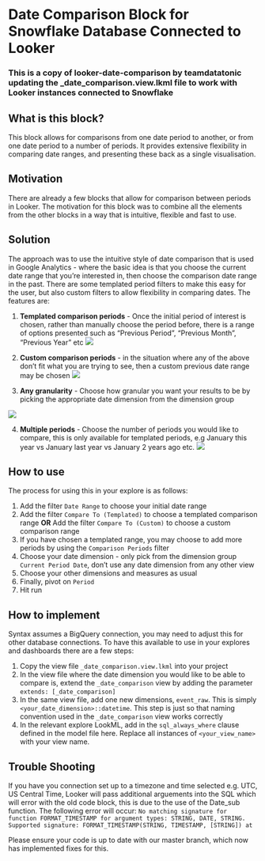 # Date Comparison Block for Snowflake Database Connected to Looker

### This is a copy of looker-date-comparison by teamdatatonic updating the _date_comparison.view.lkml file to work with Looker instances connected to Snowflake

## What is this block?
This block allows for comparisons from one date period to another, or from one date period to a number of periods. It provides extensive flexibility in comparing date ranges, and presenting these back as a single visualisation.


## Motivation
There are already a few blocks that allow for comparison between periods in Looker. The motivation for this block was to combine all the elements from the other blocks in a way that is intuitive, flexible and fast to use.


## Solution
The approach was to use the intuitive style of date comparison that is used in Google Analytics - where the basic idea is that you choose the current date range that you’re interested in, then choose the comparison date range in the past. There are some templated period filters to make this easy for the user, but also custom filters to allow flexibility in comparing dates.
The features are:

1. **Templated comparison periods** - Once the initial period of interest is chosen, rather than manually choose the period before, there is a range of options presented such as “Previous Period”, “Previous Month”, “Previous Year” etc
![](screenshots/templated-periods.png)

2. **Custom comparison periods** - in the situation where any of the above don’t fit what you are trying to see, then a custom previous date range may be chosen
![](screenshots/custom-periods.png)

3. **Any granularity** - Choose how granular you want your results to be by picking the appropriate date dimension from the dimension group

![](screenshots/granularity.png)

4. **Multiple periods** - Choose the number of periods you would like to compare, this is only available for templated periods, e.g January this year vs January last year vs January 2 years ago etc.
![](screenshots/multiple-periods.png)

## How to use
The process for using this in your explore is as follows:

1. Add the filter `Date Range` to choose your initial date range
2. Add the filter `Compare To (Templated)` to choose a templated comparison range
**OR**
Add the filter `Compare To (Custom)` to choose a custom comparison range
4. If you have chosen a templated range, you may choose to add more periods by using the `Comparison Periods` filter
5. Choose your date dimension - only pick from the dimension group `Current Period Date`, don’t use any date dimension from any other view
6. Choose your other dimensions and measures as usual
7. Finally, pivot on `Period`
8. Hit run


## How to implement
Syntax assumes a BigQuery connection, you may need to adjust this for other database connections.
To have this available to use in your explores and dashboards there are a few steps:

1. Copy the view file `_date_comparison.view.lkml` into your project
2. In the view file where the date dimension you would like to be able to compare is, extend the `_date_comparison` view by adding the parameter `extends: [_date_comparison]`
3. In the same view file, add one new dimensions, `event_raw`. This is simply `<your_date_dimension>::datetime`. This step is just so that naming convention used in the `_date_comparison` view works correctly
3. In the relevant explore LookML, add in the `sql_always_where` clause defined in the model file here. Replace all instances of `<your_view_name>` with your view name.

## Trouble Shooting

If you have you connection set up to a timezone and time selected e.g. UTC, US Central Time, Looker will pass additional arguements into the SQL which will error with the old code block, this is due to the use of the Date_sub function.
The following error will occur:
`No matching signature for function FORMAT_TIMESTAMP for argument types: STRING, DATE, STRING. Supported signature: FORMAT_TIMESTAMP(STRING, TIMESTAMP, [STRING]) at`

Please ensure your code is up to date with our master branch, which now has implemented fixes for this.
